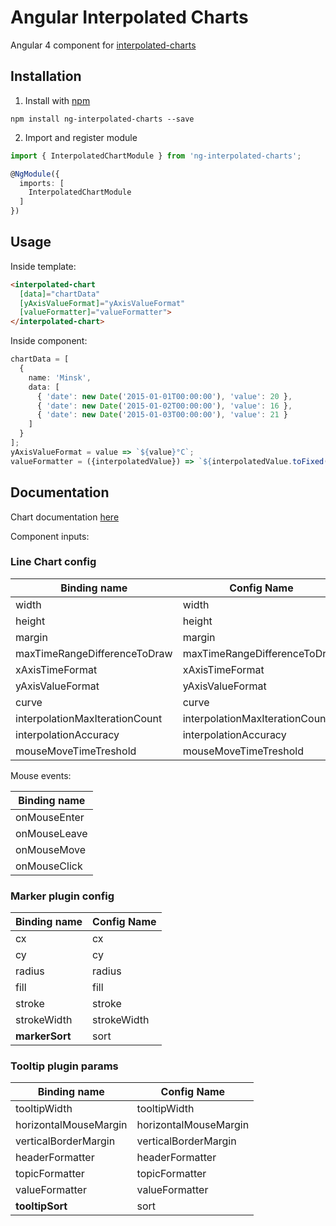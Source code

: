 # Angular Interpolated Charts

Angular 4 component for [interpolated-charts](https://github.com/z3ut/interpolated-charts)

## Installation

1. Install with [npm](https://www.npmjs.com)

```
npm install ng-interpolated-charts --save
```

2. Import and register module

```typescript
import { InterpolatedChartModule } from 'ng-interpolated-charts';

@NgModule({
  imports: [
    InterpolatedChartModule
  ]
})
```

## Usage

Inside template:

```html
<interpolated-chart
  [data]="chartData"
  [yAxisValueFormat]="yAxisValueFormat"
  [valueFormatter]="valueFormatter">
</interpolated-chart>
```

Inside component:

```typescript
chartData = [
  {
    name: 'Minsk',
    data: [
      { 'date': new Date('2015-01-01T00:00:00'), 'value': 20 },
      { 'date': new Date('2015-01-02T00:00:00'), 'value': 16 },
      { 'date': new Date('2015-01-03T00:00:00'), 'value': 21 }
    ]
  }
];
yAxisValueFormat = value => `${value}°C`;
valueFormatter = ({interpolatedValue}) => `${interpolatedValue.toFixed(1)}°C`;
```

## Documentation

Chart documentation [here](https://github.com/z3ut/interpolated-charts#documentation)

Component inputs:

### Line Chart config

Binding name | Config Name
--- | ---
width | width
height | height
margin | margin
maxTimeRangeDifferenceToDraw | maxTimeRangeDifferenceToDraw
xAxisTimeFormat | xAxisTimeFormat
yAxisValueFormat | yAxisValueFormat
curve | curve
interpolationMaxIterationCount | interpolationMaxIterationCount
interpolationAccuracy | interpolationAccuracy
mouseMoveTimeTreshold | mouseMoveTimeTreshold

Mouse events:

Binding name |
--- |
onMouseEnter |
onMouseLeave |
onMouseMove |
onMouseClick |

### Marker plugin config

Binding name | Config Name
--- | ---
cx | cx
cy | cy
radius | radius
fill | fill
stroke | stroke
strokeWidth | strokeWidth
**markerSort** | sort

### Tooltip plugin params

Binding name | Config Name
--- | ---
tooltipWidth | tooltipWidth
horizontalMouseMargin | horizontalMouseMargin
verticalBorderMargin | verticalBorderMargin
headerFormatter | headerFormatter
topicFormatter | topicFormatter
valueFormatter | valueFormatter
**tooltipSort** | sort
